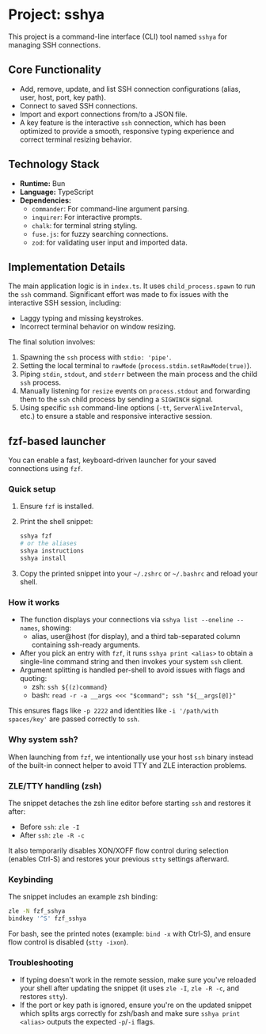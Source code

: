 # Project: sshya

This project is a command-line interface (CLI) tool named `sshya` for managing SSH connections.

## Core Functionality
- Add, remove, update, and list SSH connection configurations (alias, user, host, port, key path).
- Connect to saved SSH connections.
- Import and export connections from/to a JSON file.
- A key feature is the interactive `ssh` connection, which has been optimized to provide a smooth, responsive typing experience and correct terminal resizing behavior.

## Technology Stack
- **Runtime:** Bun
- **Language:** TypeScript
- **Dependencies:**
    - `commander`: For command-line argument parsing.
    - `inquirer`: For interactive prompts.
    - `chalk`: for terminal string styling.
    - `fuse.js`: for fuzzy searching connections.
    - `zod`: for validating user input and imported data.

## Implementation Details
The main application logic is in `index.ts`. It uses `child_process.spawn` to run the `ssh` command. Significant effort was made to fix issues with the interactive SSH session, including:
- Laggy typing and missing keystrokes.
- Incorrect terminal behavior on window resizing.

The final solution involves:
1.  Spawning the `ssh` process with `stdio: 'pipe'`.
2.  Setting the local terminal to `rawMode` (`process.stdin.setRawMode(true)`).
3.  Piping `stdin`, `stdout`, and `stderr` between the main process and the child `ssh` process.
4.  Manually listening for `resize` events on `process.stdout` and forwarding them to the `ssh` child process by sending a `SIGWINCH` signal.
5.  Using specific `ssh` command-line options (`-tt`, `ServerAliveInterval`, etc.) to ensure a stable and responsive interactive session.

## fzf-based launcher

You can enable a fast, keyboard-driven launcher for your saved connections using `fzf`.

### Quick setup

1. Ensure `fzf` is installed.
2. Print the shell snippet:

   ```bash
   sshya fzf
   # or the aliases
   sshya instructions
   sshya install
   ```

3. Copy the printed snippet into your `~/.zshrc` or `~/.bashrc` and reload your shell.

### How it works

- The function displays your connections via `sshya list --oneline --names`, showing:
  - alias, user@host (for display), and a third tab-separated column containing ssh-ready arguments.
- After you pick an entry with `fzf`, it runs `sshya print <alias>` to obtain a single-line command string and then invokes your system `ssh` client.
- Argument splitting is handled per-shell to avoid issues with flags and quoting:
  - zsh: `ssh ${(z)command}`
  - bash: `read -r -a __args <<< "$command"; ssh "${__args[@]}"`

This ensures flags like `-p 2222` and identities like `-i '/path/with spaces/key'` are passed correctly to `ssh`.

### Why system ssh?

When launching from `fzf`, we intentionally use your host `ssh` binary instead of the built-in connect helper to avoid TTY and ZLE interaction problems.

### ZLE/TTY handling (zsh)

The snippet detaches the zsh line editor before starting `ssh` and restores it after:

- Before `ssh`: `zle -I`
- After `ssh`: `zle -R -c`

It also temporarily disables XON/XOFF flow control during selection (enables Ctrl-S) and restores your previous `stty` settings afterward.

### Keybinding

The snippet includes an example zsh binding:

```bash
zle -N fzf_sshya
bindkey '^S' fzf_sshya
```

For bash, see the printed notes (example: `bind -x` with Ctrl-S), and ensure flow control is disabled (`stty -ixon`).

### Troubleshooting

- If typing doesn't work in the remote session, make sure you've reloaded your shell after updating the snippet (it uses `zle -I`, `zle -R -c`, and restores `stty`).
- If the port or key path is ignored, ensure you're on the updated snippet which splits args correctly for zsh/bash and make sure `sshya print <alias>` outputs the expected `-p`/`-i` flags.
